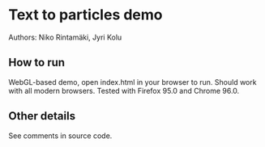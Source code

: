 # Text to particles demo

Authors: Niko Rintamäki, Jyri Kolu

## How to run

WebGL-based demo, open index.html in your browser to run. Should work with all modern browsers. Tested with Firefox 95.0 and Chrome 96.0.

## Other details

See comments in source code.
